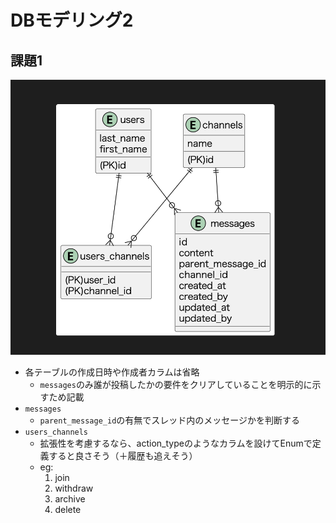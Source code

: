 # DBモデリング2
## 課題1
![erd](works/erd.png)

- 各テーブルの作成日時や作成者カラムは省略
  - `messages`のみ誰が投稿したかの要件をクリアしていることを明示的に示すため記載
- `messages`
  - `parent_message_id`の有無でスレッド内のメッセージかを判断する
- `users_channels`
  - 拡張性を考慮するなら、action_typeのようなカラムを設けてEnumで定義すると良さそう（＋履歴も追えそう）
  - eg:
    1. join
    2. withdraw
    3. archive
    4. delete